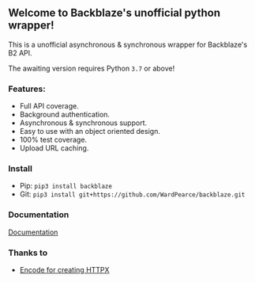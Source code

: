 ## Welcome to Backblaze's unofficial python wrapper!
This is a unofficial asynchronous & synchronous wrapper for Backblaze's B2 API.


The awaiting version requires Python ``3.7`` or above!


### Features:
- Full API coverage.
- Background authentication.
- Asynchronous & synchronous support.
- Easy to use with an object oriented design.
- 100% test coverage.
- Upload URL caching.


### Install
- Pip: ``pip3 install backblaze``
- Git: ``pip3 install git+https://github.com/WardPearce/backblaze.git``


### Documentation
[Documentation](https://backblaze.readthedocs.io/en/latest/)


### Thanks to
- [Encode for creating HTTPX](https://www.python-httpx.org/)
